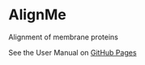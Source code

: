 # AlignMe
Alignment of membrane proteins

See the User Manual on [GitHub Pages](https://lucy-forrest-lab.github.io/AlignMe/)
